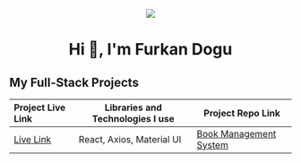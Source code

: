 <p align="center"><img src="https://i.imgur.com/A6bWGFl.gif"/>

<h1 align="center">Hi 👋, I'm Furkan Dogu</h1>

## My Full-Stack Projects

  Project Live Link       |Libraries and Technologies I use     | Project Repo Link   
:-------------------------|-------------------------|-------------------------
|[Live Link](https://library-fe-two.vercel.app/)|React, Axios, Material UI|[Book Management System](https://github.com/furkan-dogu/Library-FE)
